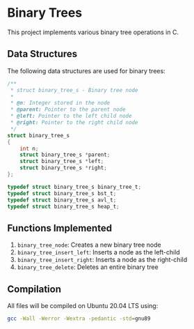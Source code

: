 # Binary Trees

This project implements various binary tree operations in C.

## Data Structures

The following data structures are used for binary trees:

```c
/**
 * struct binary_tree_s - Binary tree node
 *
 * @n: Integer stored in the node
 * @parent: Pointer to the parent node
 * @left: Pointer to the left child node
 * @right: Pointer to the right child node
 */
struct binary_tree_s
{
    int n;
    struct binary_tree_s *parent;
    struct binary_tree_s *left;
    struct binary_tree_s *right;
};

typedef struct binary_tree_s binary_tree_t;
typedef struct binary_tree_s bst_t;
typedef struct binary_tree_s avl_t;
typedef struct binary_tree_s heap_t;
```

## Functions Implemented

1. `binary_tree_node`: Creates a new binary tree node
2. `binary_tree_insert_left`: Inserts a node as the left-child
3. `binary_tree_insert_right`: Inserts a node as the right-child
4. `binary_tree_delete`: Deletes an entire binary tree

## Compilation

All files will be compiled on Ubuntu 20.04 LTS using:
```bash
gcc -Wall -Werror -Wextra -pedantic -std=gnu89
```